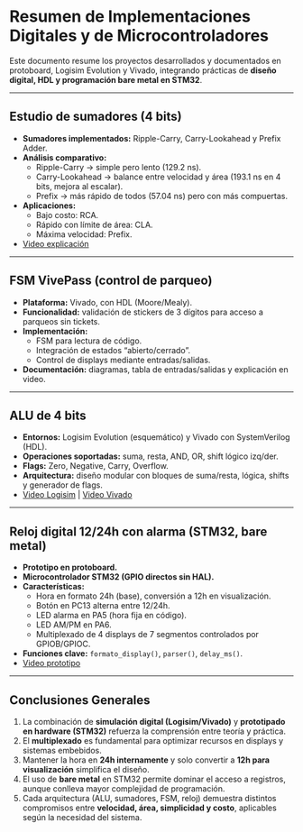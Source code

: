 #  Resumen de Implementaciones Digitales y de Microcontroladores

Este documento resume los proyectos desarrollados y documentados en protoboard, Logisim Evolution y Vivado, integrando prácticas de **diseño digital, HDL y programación bare metal en STM32**.

---

## Estudio de sumadores (4 bits)
- **Sumadores implementados:** Ripple-Carry, Carry-Lookahead y Prefix Adder.  
- **Análisis comparativo:**  
  - Ripple-Carry → simple pero lento (129.2 ns).  
  - Carry-Lookahead → balance entre velocidad y área (193.1 ns en 4 bits, mejora al escalar).  
  - Prefix → más rápido de todos (57.04 ns) pero con más compuertas.  
- **Aplicaciones:**  
  - Bajo costo: RCA.  
  - Rápido con límite de área: CLA.  
  - Máxima velocidad: Prefix.  
- [Video explicación](https://youtu.be/dz2VMQQZ2Hw)

---

## FSM VivePass (control de parqueo)
- **Plataforma:** Vivado, con HDL (Moore/Mealy).  
- **Funcionalidad:** validación de stickers de 3 dígitos para acceso a parqueos sin tickets.  
- **Implementación:**  
  - FSM para lectura de código.  
  - Integración de estados “abierto/cerrado”.  
  - Control de displays mediante entradas/salidas.  
- **Documentación:** diagramas, tabla de entradas/salidas y explicación en video.  

---

## ALU de 4 bits
- **Entornos:** Logisim Evolution (esquemático) y Vivado con SystemVerilog (HDL).  
- **Operaciones soportadas:** suma, resta, AND, OR, shift lógico izq/der.  
- **Flags:** Zero, Negative, Carry, Overflow.  
- **Arquitectura:** diseño modular con bloques de suma/resta, lógica, shifts y generador de flags.  
- [Video Logisim](https://youtu.be/m7PWGE1w8WU) | [Video Vivado](https://youtu.be/tPD14BhLtFE)

---

## Reloj digital 12/24h con alarma (STM32, bare metal)
- **Prototipo en protoboard.**  
- **Microcontrolador STM32 (GPIO directos sin HAL).**  
- **Características:**  
  - Hora en formato 24h (base), conversión a 12h en visualización.  
  - Botón en PC13 alterna entre 12/24h.  
  - LED alarma en PA5 (hora fija en código).  
  - LED AM/PM en PA6.  
  - Multiplexado de 4 displays de 7 segmentos controlados por GPIOB/GPIOC.  
- **Funciones clave:** `formato_display()`, `parser()`, `delay_ms()`.  
- [Video prototipo](https://youtu.be/4NbTO-8IHlQ)

---

## Conclusiones Generales
1. La combinación de **simulación digital (Logisim/Vivado)** y **prototipado en hardware (STM32)** refuerza la comprensión entre teoría y práctica.  
2. El **multiplexado** es fundamental para optimizar recursos en displays y sistemas embebidos.  
3. Mantener la hora en **24h internamente** y solo convertir a **12h para visualización** simplifica el diseño.  
4. El uso de **bare metal** en STM32 permite dominar el acceso a registros, aunque conlleva mayor complejidad de programación.  
5. Cada arquitectura (ALU, sumadores, FSM, reloj) demuestra distintos compromisos entre **velocidad, área, simplicidad y costo**, aplicables según la necesidad del sistema.  
